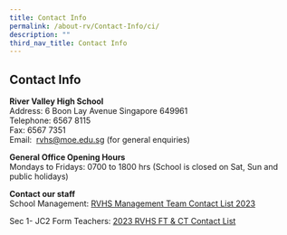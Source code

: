 ```yaml
---
title: Contact Info
permalink: /about-rv/Contact-Info/ci/
description: ""
third_nav_title: Contact Info
---
```

## Contact Info

**River Valley High School**  <br>
Address: 6 Boon Lay Avenue Singapore 649961<br>
Telephone: 6567 8115<br>
Fax: 6567 7351&nbsp;<br>
Email:&nbsp;&nbsp;[rvhs@moe.edu.sg](mailto:rvhs@moe.edu.sg)&nbsp;(for general enquiries)

**General Office Opening Hours**<br>
Mondays to Fridays: 0700 to 1800 hrs (School is closed on Sat, Sun and public holidays)

**Contact our staff**<br>
School Management: [RVHS Management Team Contact List 2023](/files/rvhs%20management%20team%20contact%20list%202023.pdf)

Sec 1- JC2 Form Teachers: [2023 RVHS FT &amp; CT Contact List](/files/2023%20ft%20&amp;%20ct%20email%20address.pdf)
